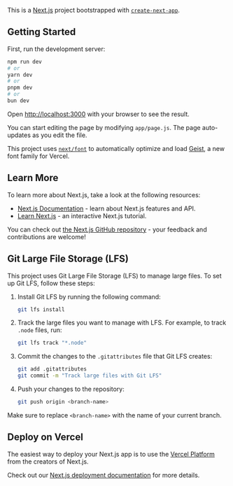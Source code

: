This is a [Next.js](https://nextjs.org) project bootstrapped with [`create-next-app`](https://github.com/vercel/next.js/tree/canary/packages/create-next-app).

## Getting Started

First, run the development server:

```bash
npm run dev
# or
yarn dev
# or
pnpm dev
# or
bun dev
```

Open [http://localhost:3000](http://localhost:3000) with your browser to see the result.

You can start editing the page by modifying `app/page.js`. The page auto-updates as you edit the file.

This project uses [`next/font`](https://nextjs.org/docs/app/building-your-application/optimizing/fonts) to automatically optimize and load [Geist](https://vercel.com/font), a new font family for Vercel.

## Learn More

To learn more about Next.js, take a look at the following resources:

- [Next.js Documentation](https://nextjs.org/docs) - learn about Next.js features and API.
- [Learn Next.js](https://nextjs.org/learn) - an interactive Next.js tutorial.

You can check out [the Next.js GitHub repository](https://github.com/vercel/next.js) - your feedback and contributions are welcome!

## Git Large File Storage (LFS)

This project uses Git Large File Storage (LFS) to manage large files. To set up Git LFS, follow these steps:

1. Install Git LFS by running the following command:
   ```bash
   git lfs install
   ```

2. Track the large files you want to manage with LFS. For example, to track `.node` files, run:
   ```bash
   git lfs track "*.node"
   ```

3. Commit the changes to the `.gitattributes` file that Git LFS creates:
   ```bash
   git add .gitattributes
   git commit -m "Track large files with Git LFS"
   ```

4. Push your changes to the repository:
   ```bash
   git push origin <branch-name>
   ```

Make sure to replace `<branch-name>` with the name of your current branch.

## Deploy on Vercel


The easiest way to deploy your Next.js app is to use the [Vercel Platform](https://vercel.com/new?utm_medium=default-template&filter=next.js&utm_source=create-next-app&utm_campaign=create-next-app-readme) from the creators of Next.js.

Check out our [Next.js deployment documentation](https://nextjs.org/docs/app/building-your-application/deploying) for more details.

